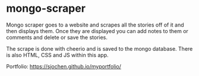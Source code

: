 # mongo-scraper

Mongo scraper goes to a website and scrapes all the stories off of it and then displays them. Once they are displayed you can add notes to them or comments and delete or save the stories.

The scrape is done with cheerio and is saved to the mongo database. There is also HTML, CSS and JS within this app.

Portfolio: https://sjochen.github.io/myportfolio/
